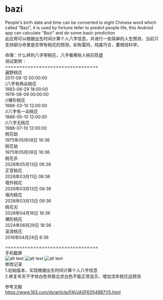# bazi
People's birth date and time can be converted to eight Chinese word which called "Bazi", it is used by fortune teller to predict people life, this Android app can calculate "Bazi" and do some basic prediction<br>
此应用可以根据出生时间计算个人八字信息，并进行一些简单的人生预测，当前只支持部分命里是否带有桃花的预测，如有雷同，纯属巧合，要相信科学。<br>



命理：什么样的八字带桃花，八字看哪些人桃花旺盛<br>
测试案例：<br>
=================================<br>
遍野桃花<br>
2011-09-12 00:00:00<br>
/八字有两朵桃花<br>
1983-06-29 18:00:00<br>
1978-08-09 00:00:00<br>
//裸形桃花<br>
1988-03-10 12:00:00<br>
//八字有一朵桃花<br>
1988-05-10 12:00:00<br>
//八字无桃花<br>
1988-07-10 12:00:00<br>
桃花劫<br>
1975年05月08日 16:36<br>
桃花劫<br>
1975年05月08日 16:36<br>
桃花杀<br>
2026年05月13日 06:36<br>
正官桃花<br>
2026年03月11日 06:36<br>
墙外桃花<br>
2026年03月13日 06:36<br>
墙内桃花<br>
2026年03月13日 09:36<br>
桃花刃<br>
2026年04月16日 18:36<br>
裸形桃花<br>
2024年06月29日 18:36<br>
滚浪桃花<br>
2016年04月24日 6:36<br>

=================================<br>
手机截屏<br>
![alt text](https://github.com/zhaowwbb/bazi/blob/SNAKE-1.0.0/screenshot/Screenshot_main.png?raw=true "Main screen")
![alt text](https://github.com/zhaowwbb/bazi/blob/SNAKE-1.0.0/screenshot/Screenshot_paipan.png?raw=true "Paipan screen")
![alt text](https://github.com/zhaowwbb/bazi/blob/SNAKE-1.0.0/screenshot/Screenshot_summary.png?raw=true "Summary screen")
<br>
修改记录<br>
1.初始版本，实现根据出生时间计算个人八字信息<br>
2.修复年天干字体白色导致北京白色不能正常显示，增加流年桃花运预测<br>

参考文献<br>
https://www.163.com/dy/article/FAVJASFE0548B7V5.html

